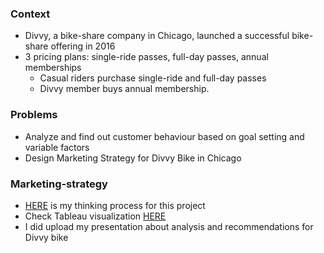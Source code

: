 ### Context
- Divvy, a bike-share company in Chicago, launched a successful bike-share offering in 2016
- 3 pricing plans: single-ride passes, full-day passes, annual memberships
    - Casual riders purchase single-ride and full-day passes
    - Divvy member buys annual membership.

### Problems
- Analyze and find out customer behaviour based on goal setting and variable factors
- Design Marketing Strategy for Divvy Bike in Chicago

### Marketing-strategy
- [HERE](https://joyeength.notion.site/Analyze-and-create-Marketing-strategy-for-Divvy-bike-0a7818f95b644574a6d67839d76d7c13) is my thinking process for this project
- Check Tableau visualization [HERE](https://public.tableau.com/app/profile/joyeength05/viz/Divvybicyclefinal/Divvyservice)
- I did upload my presentation about analysis and recommendations for Divvy bike
